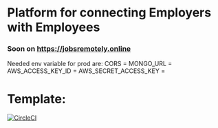 # Platform for connecting Employers with Employees

### Soon on https://jobsremotely.online

Needed env variable for prod are:
CORS = 
MONGO_URL = 
AWS_ACCESS_KEY_ID =
AWS_SECRET_ACCESS_KEY =

# Template:
[![CircleCI](https://circleci.com/gh/powerofsoul/jobsremotely.online.svg?style=svg&circle-token=1bcc866d46af2ac8b0aedc7891f62393fe96e40b)](https://circleci.com/gh/powerofsoul/jobsremotely.online)